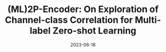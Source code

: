---
title: "(ML)2P-Encoder: On Exploration of Channel-class Correlation for Multi-label Zero-shot Learning"
authors:
- Ziming Liu
- Song Guo
- Xiaocheng Lu
- Jingcai Guo
- Jiewei Zhang
- Yue Zeng
- Fushuo Huo
date: "2023-06-18"
doi: ""


# Publication type.
# Legend: 0 = Uncategorized; 1 = Conference paper; 2 = Journal article;
# 3 = Preprint / Working Paper; 4 = Report; 5 = Book; 6 = Book section;
# 7 = Thesis; 8 = Patent
publication_types: ["1"]

# Publication name and optional abbreviated publication name.
publication: In IEEE/CVF Computer Vision and Pattern Recognition Conference (CVPR) (CCF-A)
#publication_short: In "*WWW* (CCF-A)"

# links:
# - name: Custom Link
#   url: http://example.org
url_pdf: https://openaccess.thecvf.com/content/CVPR2023/papers/Liu_ML2P-Encoder_On_Exploration_of_Channel-Class_Correlation_for_Multi-Label_Zero-Shot_Learning_CVPR_2023_paper.pdf
url_code: 'https://github.com/simonzmliu/cvpr23_mlzsl'
# url_dataset: '#'
# url_poster: '#'
# url_project: ''
# url_slides: ''
url_video: 'https://www.youtube.com/watch?v=cDFeHsKx4Lk&ab_channel=XiaochengLu'

# Featured image
# To use, add an image named `featured.jpg/png` to your page's folder. 
# image:
#   caption: 'Image credit: [**Unsplash**](https://unsplash.com/photos/pLCdAaMFLTE)'
#   focal_point: ""
#   preview_only: false

# Associated Projects (optional).
#   Associate this publication with one or more of your projects.
#   Simply enter your project's folder or file name without extension.
#   E.g. `internal-project` references `content/project/internal-project/index.md`.
#   Otherwise, set `projects: []`.
projects: []
---